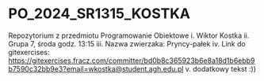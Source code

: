 # PO_2024_SR1315_KOSTKA
Repozytorium z przedmiotu Programowanie Obiektowe
i. Wiktor Kostka
ii. Grupa 7, środa godz. 13:15
iii. Nazwa zwierzaka: Pryncy-pałek
iv. Link do gitexercises: https://gitexercises.fracz.com/committer/bd0b8c365923b6e8a18d1b6ebb9b7590c32bb9e3?email=wkostka@student.agh.edu.pl
v. dodatkowy tekst :))